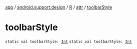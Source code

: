 [app](../../../index.md) / [android.support.design](../../index.md) / [R](../index.md) / [attr](index.md) / [toolbarStyle](.)

# toolbarStyle

`static val toolbarStyle: `[`Int`](https://kotlinlang.org/api/latest/jvm/stdlib/kotlin/-int/index.html)
`static val toolbarStyle: `[`Int`](https://kotlinlang.org/api/latest/jvm/stdlib/kotlin/-int/index.html)